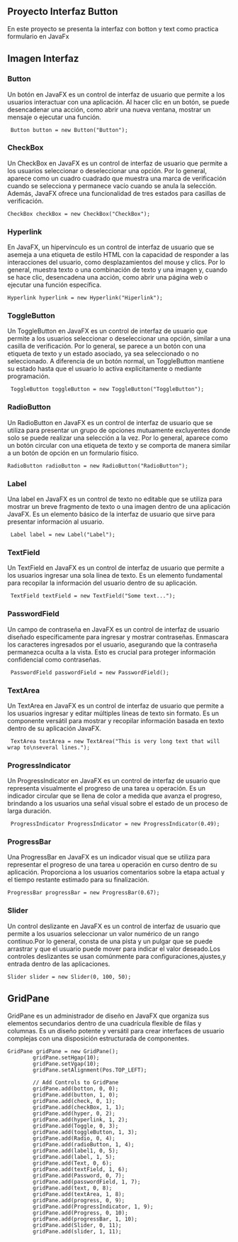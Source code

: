 ## Proyecto Interfaz Button
En este proyecto se presenta la interfaz con botton y text como practica formulario en JavaFx
## Imagen Interfaz
### Button
Un botón en JavaFX es un control de interfaz de usuario que permite a los usuarios interactuar con una aplicación. Al hacer clic en un botón, se puede desencadenar una acción, como abrir una nueva ventana, mostrar un mensaje o ejecutar una función.

     Button button = new Button("Button");       
### CheckBox
Un CheckBox en JavaFX es un control de interfaz de usuario que permite a los usuarios seleccionar o deseleccionar una opción. Por lo general, aparece como un cuadro cuadrado que muestra una marca de verificación cuando se selecciona y permanece vacío cuando se anula la selección. Además, JavaFX ofrece una funcionalidad de tres estados para casillas de verificación.

    CheckBox checkBox = new CheckBox("CheckBox");
### Hyperlink
En JavaFX, un hipervínculo es un control de interfaz de usuario que se asemeja a una etiqueta de estilo HTML con la capacidad de responder a las interacciones del usuario, como desplazamientos del mouse y clics. Por lo general, muestra texto o una combinación de texto y una imagen y, cuando se hace clic, desencadena una acción, como abrir una página web o ejecutar una función específica.

    Hyperlink hyperlink = new Hyperlink("Hiperlink");
### ToggleButton
Un ToggleButton en JavaFX es un control de interfaz de usuario que permite a los usuarios seleccionar o deseleccionar una opción, similar a una casilla de verificación. Por lo general, se parece a un botón con una etiqueta de texto y un estado asociado, ya sea seleccionado o no seleccionado. A diferencia de un botón normal, un ToggleButton mantiene su estado hasta que el usuario lo activa explícitamente o mediante programación.

     ToggleButton toggleButton = new ToggleButton("ToggleButton");
### RadioButton

Un RadioButton en JavaFX es un control de interfaz de usuario que se utiliza para presentar un grupo de opciones mutuamente excluyentes donde solo se puede realizar una selección a la vez. Por lo general, aparece como un botón circular con una etiqueta de texto y se comporta de manera similar a un botón de opción en un formulario físico.

    RadioButton radioButton = new RadioButton("RadioButton"); 
### Label
Una label en JavaFX es un control de texto no editable que se utiliza para mostrar un breve fragmento de texto o una imagen dentro de una aplicación JavaFX. Es un elemento básico de la interfaz de usuario que sirve para presentar información al usuario.

     Label label = new Label("Label");
### TextField
Un TextField en JavaFX es un control de interfaz de usuario que permite a los usuarios ingresar una sola línea de texto. Es un elemento fundamental para recopilar la información del usuario dentro de su aplicación.

     TextField textField = new TextField("Some text...");
### PasswordField
Un campo de contraseña en JavaFX es un control de interfaz de usuario diseñado específicamente para ingresar y mostrar contraseñas. Enmascara los caracteres ingresados ​​por el usuario, asegurando que la contraseña permanezca oculta a la vista. Esto es crucial para proteger información confidencial como contraseñas.

     PasswordField passwordField = new PasswordField();
### TextArea
Un TextArea en JavaFX es un control de interfaz de usuario que permite a los usuarios ingresar y editar múltiples líneas de texto sin formato. Es un componente versátil para mostrar y recopilar información basada en texto dentro de su aplicación JavaFX.

     TextArea textArea = new TextArea("This is very long text that will wrap to\nseveral lines.");
### ProgressIndicator
Un ProgressIndicator en JavaFX es un control de interfaz de usuario que representa visualmente el progreso de una tarea u operación. Es un indicador circular que se llena de color a medida que avanza el progreso, brindando a los usuarios una señal visual sobre el estado de un proceso de larga duración.

     ProgressIndicator ProgressIndicator = new ProgressIndicator(0.49);
### ProgressBar
Una ProgressBar en JavaFX es un indicador visual que se utiliza para representar el progreso de una tarea u operación en curso dentro de su aplicación. Proporciona a los usuarios comentarios sobre la etapa actual y el tiempo restante estimado para su finalización.

    ProgressBar progressBar = new ProgressBar(0.67); 
### Slider
Un control deslizante en JavaFX es un control de interfaz de usuario que permite a los usuarios seleccionar un valor numérico de un rango continuo.Por lo general, consta de una pista y un pulgar que se puede arrastrar y que el usuario puede mover para indicar el valor deseado.Los controles deslizantes se usan comúnmente para configuraciones,ajustes,y entrada dentro de las aplicaciones.

    Slider slider = new Slider(0, 100, 50);
## GridPane
GridPane es un administrador de diseño en JavaFX que organiza sus elementos secundarios dentro de una cuadrícula flexible de filas y columnas. Es un diseño potente y versátil para crear interfaces de usuario complejas con una disposición estructurada de componentes.

    GridPane gridPane = new GridPane();
	        gridPane.setHgap(10);
	        gridPane.setVgap(10);
	        gridPane.setAlignment(Pos.TOP_LEFT);

	        // Add Controls to GridPane
	        gridPane.add(botton, 0, 0);
	        gridPane.add(button, 1, 0);
	        gridPane.add(check, 0, 1);
	        gridPane.add(checkBox, 1, 1);
	        gridPane.add(hyper, 0, 2);
	        gridPane.add(hyperlink, 1, 2);
	        gridPane.add(Toggle, 0, 3);
	        gridPane.add(toggleButton, 1, 3);
	        gridPane.add(Radio, 0, 4);
	        gridPane.add(radioButton, 1, 4);
	        gridPane.add(label1, 0, 5);
	        gridPane.add(label, 1, 5);
	        gridPane.add(Text, 0, 6);
	        gridPane.add(textField, 1, 6);
	        gridPane.add(Password, 0, 7);
	        gridPane.add(passwordField, 1, 7);
	        gridPane.add(text, 0, 8);
	        gridPane.add(textArea, 1, 8);
	        gridPane.add(progress, 0, 9);
	        gridPane.add(ProgressIndicator, 1, 9);
	        gridPane.add(Progress, 0, 10);
	        gridPane.add(progressBar, 1, 10);
	        gridPane.add(Slider, 0, 11);
	        gridPane.add(slider, 1, 11);
